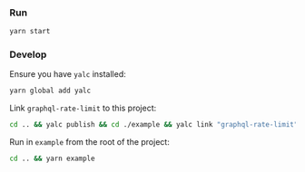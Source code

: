 ### Run

```sh
yarn start
```


### Develop

Ensure you have `yalc` installed:

```sh
yarn global add yalc
```

Link `graphql-rate-limit` to this project:

```sh
cd .. && yalc publish && cd ./example && yalc link "graphql-rate-limit"
```

Run in `example` from the root of the project:

```sh
cd .. && yarn example
```
